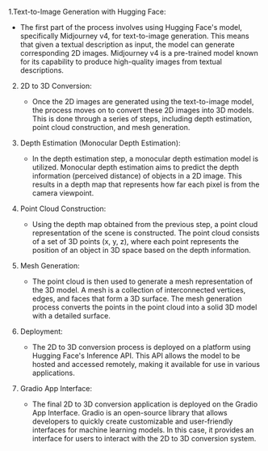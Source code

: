 1.Text-to-Image Generation with Hugging Face:
   - The first part of the process involves using Hugging Face's model, specifically Midjourney v4, for text-to-image generation. This means that given a textual description as input, the model can generate corresponding 2D images. Midjourney v4 is a pre-trained model known for its capability to produce high-quality images from textual descriptions.

2. 2D to 3D Conversion:
   - Once the 2D images are generated using the text-to-image model, the process moves on to convert these 2D images into 3D models. This is done through a series of steps, including depth estimation, point cloud construction, and mesh generation.

3. Depth Estimation (Monocular Depth Estimation):
   - In the depth estimation step, a monocular depth estimation model is utilized. Monocular depth estimation aims to predict the depth information (perceived distance) of objects in a 2D image. This results in a depth map that represents how far each pixel is from the camera viewpoint.

4. Point Cloud Construction:
   - Using the depth map obtained from the previous step, a point cloud representation of the scene is constructed. The point cloud consists of a set of 3D points (x, y, z), where each point represents the position of an object in 3D space based on the depth information.

5. Mesh Generation:
   - The point cloud is then used to generate a mesh representation of the 3D model. A mesh is a collection of interconnected vertices, edges, and faces that form a 3D surface. The mesh generation process converts the points in the point cloud into a solid 3D model with a detailed surface.

6. Deployment:
   - The 2D to 3D conversion process is deployed on a platform using Hugging Face's Inference API. This API allows the model to be hosted and accessed remotely, making it available for use in various applications.

7. Gradio App Interface:
   - The final 2D to 3D conversion application is deployed on the Gradio App Interface. Gradio is an open-source library that allows developers to quickly create customizable and user-friendly interfaces for machine learning models. In this case, it provides an interface for users to interact with the 2D to 3D conversion system.
